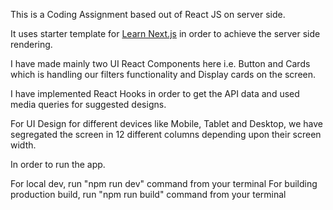 This is a Coding Assignment based out of React JS on server side.

It uses starter template for [Learn Next.js](https://nextjs.org/learn) in order to achieve the server side rendering.

I have made mainly two UI React Components here i.e. Button and Cards which is handling our filters functionality and Display cards on the screen.

I have implemented React Hooks in order to get the API data and used media queries for suggested designs.

For UI Design for different devices like Mobile, Tablet and Desktop, we have segregated the screen in 12 different columns depending upon their screen width.

In order to run the app.

For local dev, run "npm run dev" command from your terminal
For building production build, run "npm run build" command from your terminal

